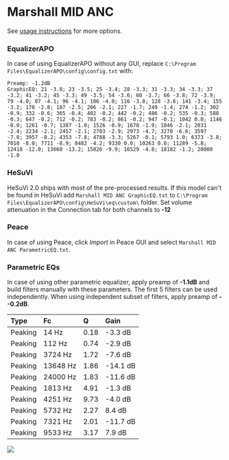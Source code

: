 # Marshall MID ANC
See [usage instructions](https://github.com/jaakkopasanen/AutoEq#usage) for more options.

### EqualizerAPO
In case of using EqualizerAPO without any GUI, replace `C:\Program Files\EqualizerAPO\config\config.txt`
with:
```
Preamp: -1.2dB
GraphicEQ: 21 -3.8; 23 -3.5; 25 -3.4; 28 -3.3; 31 -3.3; 34 -3.3; 37 -3.2; 41 -3.2; 45 -3.3; 49 -3.5; 54 -3.6; 60 -3.7; 66 -3.8; 72 -3.9; 79 -4.0; 87 -4.1; 96 -4.1; 106 -4.0; 116 -3.8; 128 -3.6; 141 -3.4; 155 -3.2; 170 -2.8; 187 -2.5; 206 -2.1; 227 -1.7; 249 -1.4; 274 -1.2; 302 -0.9; 332 -0.6; 365 -0.4; 402 -0.2; 442 -0.2; 486 -0.2; 535 -0.3; 588 -0.3; 647 -0.2; 712 -0.2; 783 -0.2; 861 -0.2; 947 -0.1; 1042 0.0; 1146 -0.0; 1261 -0.7; 1387 -1.0; 1526 -0.9; 1678 -1.9; 1846 -2.1; 2031 -2.4; 2234 -2.1; 2457 -2.1; 2703 -2.9; 2973 -4.7; 3270 -6.6; 3597 -7.0; 3957 -8.2; 4353 -7.8; 4788 -3.3; 5267 -0.1; 5793 1.0; 6373 -3.8; 7010 -8.0; 7711 -8.9; 8482 -4.2; 9330 0.0; 10263 0.0; 11289 -5.8; 12418 -12.0; 13660 -13.2; 15026 -9.9; 16529 -4.8; 18182 -1.2; 20000 -1.0
```

### HeSuVi
HeSuVi 2.0 ships with most of the pre-processed results. If this model can't be found in HeSuVi add
`Marshall MID ANC GraphicEQ.txt` to `C:\Program Files\EqualizerAPO\config\HeSuVi\eq\custom\` folder.
Set volume attenuation in the Connection tab for both channels to **-12**

### Peace
In case of using Peace, click *Import* in Peace GUI and select `Marshall MID ANC ParametricEQ.txt`.

### Parametric EQs
In case of using other parametric equalizer, apply preamp of **-1.1dB** and build filters manually
with these parameters. The first 5 filters can be used independently.
When using independent subset of filters, apply preamp of **--0.2dB**.

| Type    | Fc       |    Q | Gain     |
|:--------|:---------|:-----|:---------|
| Peaking | 14 Hz    | 0.18 | -3.3 dB  |
| Peaking | 112 Hz   | 0.74 | -2.9 dB  |
| Peaking | 3724 Hz  | 1.72 | -7.6 dB  |
| Peaking | 13648 Hz | 1.86 | -14.1 dB |
| Peaking | 24000 Hz | 1.83 | -11.6 dB |
| Peaking | 1813 Hz  | 4.91 | -1.3 dB  |
| Peaking | 4251 Hz  | 9.73 | -4.0 dB  |
| Peaking | 5732 Hz  | 2.27 | 8.4 dB   |
| Peaking | 7321 Hz  | 2.01 | -11.7 dB |
| Peaking | 9533 Hz  | 3.17 | 7.9 dB   |

![](https://raw.githubusercontent.com/jaakkopasanen/AutoEq/master/results/rtings/avg/Marshall%20MID%20ANC/Marshall%20MID%20ANC.png)